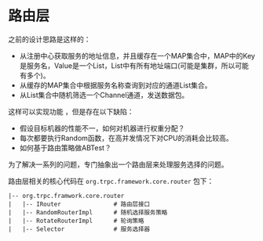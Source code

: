 # 路由层

之前的设计思路是这样的：
- 从注册中心获取服务的地址信息，并且缓存在一个MAP集合中，MAP中的Key是服务名，Value是一个List，List中有所有地址端口(可能是集群，所以可能有多个)。
- 从缓存的MAP集合中根据服务名称查询到对应的通道List集合。
- 从List集合中随机筛选一个Channel通道，发送数据包。

这样可以实现功能 ，但是存在以下缺陷：
- 假设目标机器的性能不一，如何对机器进行权重分配？
- 每次都要执行Random函数，在高并发情况下对CPU的消耗会比较高。
- 如何基于路由策略做ABTest？

为了解决一系列的问题，专门抽象出一个路由层来处理服务选择的问题。

路由层相关的核心代码在 `org.trpc.framework.core.router` 包下：
```
|-- org.trpc.framwork.core.router
|   |-- IRouter               # 路由层接口
|   |-- RandomRouterImpl      # 随机选择服务策略
|   |-- RotateRouterImpl      # 轮询策略
|   |-- Selector              # 服务选择器
```